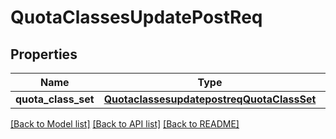 # QuotaClassesUpdatePostReq

## Properties
Name | Type | Description | Notes
------------ | ------------- | ------------- | -------------
**quota_class_set** | [**QuotaclassesupdatepostreqQuotaClassSet**](QuotaclassesupdatepostreqQuotaClassSet.md) |  | [optional] 

[[Back to Model list]](../README.md#documentation-for-models) [[Back to API list]](../README.md#documentation-for-api-endpoints) [[Back to README]](../README.md)


